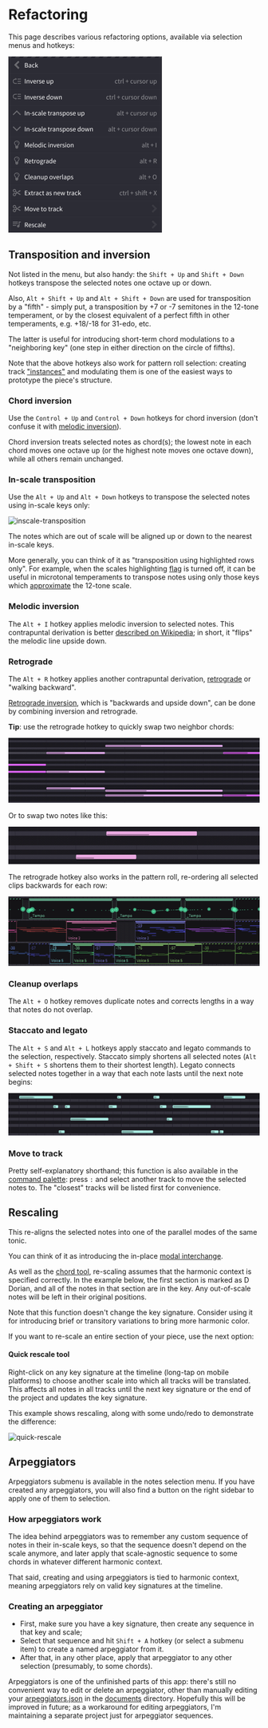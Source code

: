 # Refactoring

This page describes various refactoring options, available via selection menus and hotkeys:

![refactoring-menu]

## Transposition and inversion

Not listed in the menu, but also handy: the `Shift + Up` and `Shift + Down` hotkeys transpose the selected notes one octave up or down.

Also, `Alt + Shift + Up` and `Alt + Shift + Down` are used for transposition by a "fifth" - simply put, a transposition by +7 or -7 semitones in the 12-tone temperament, or by the closest equivalent of a perfect fifth in other temperaments, e.g. +18/-18 for 31-edo, etc.

The latter is useful for introducing short-term chord modulations to a "neighboring key" (one step in either direction on the circle of fifths).

Note that the above hotkeys also work for pattern roll selection: creating track ["instances"](tips-and-tricks.md#clips-and-track-grouping) and modulating them is one of the easiest ways to prototype the piece's structure.

### Chord inversion

Use the `Control + Up` and `Control + Down` hotkeys for chord inversion (don't confuse it with [melodic inversion](#melodic-inversion)).

Chord inversion treats selected notes as chord(s); the lowest note in each chord moves one octave up (or the highest note moves one octave down), while all others remain unchanged.

### In-scale transposition

Use the `Alt + Up` and `Alt + Down` hotkeys to transpose the selected notes using in-scale keys only:

![inscale-transposition]

The notes which are out of scale will be aligned up or down to the nearest in-scale keys.

More generally, you can think of it as "transposition using highlighted rows only". For example, when the scales highlighting [flag](tips-and-tricks.md#ui-flags) is turned off, it can be useful in microtonal temperaments to transpose notes using only those keys which [approximate](configs.md#temperaments) the 12-tone scale.

### Melodic inversion

The `Alt + I` hotkey applies melodic inversion to selected notes. This contrapuntal derivation is better [described on Wikipedia](https://wikipedia.org/wiki/Inversion_(music)#Melodies); in short, it "flips" the melodic line upside down.

### Retrograde

The `Alt + R` hotkey applies another contrapuntal derivation, [retrograde](https://wikipedia.org/wiki/Retrograde_(music)) or "walking backward".

[Retrograde inversion](https://wikipedia.org/wiki/Retrograde_inversion), which is "backwards and upside down", can be done by combining inversion and retrograde.

**Tip**: use the retrograde hotkey to quickly swap two neighbor chords:

![retrograde-swap-chords]

Or to swap two notes like this:

![retrograde-swap-notes]

The retrograde hotkey also works in the pattern roll, re-ordering all selected clips backwards for each row:

![reverse-clips-order]

### Cleanup overlaps

The `Alt + O` hotkey removes duplicate notes and corrects lengths in a way that notes do not overlap.

### Staccato and legato

The `Alt + S` and `Alt + L` hotkeys apply staccato and legato commands to the selection, respectively. Staccato simply shortens all selected notes (`Alt + Shift + S` shortens them to their shortest length). Legato connects selected notes together in a way that each note lasts until the next note begins:

![staccato-legato]

### Move to track

Pretty self-explanatory shorthand; this function is also available in the [command palette](command-palette.md): press `:` and select another track to move the selected notes to. The "closest" tracks will be listed first for convenience.

## Rescaling

This re-aligns the selected notes into one of the parallel modes of the same tonic.

You can think of it as introducing the in-place [modal interchange](https://wikipedia.org/wiki/Borrowed_chord).

As well as the [chord tool](tips-and-tricks.md#chord-tool), re-scaling assumes that the harmonic context is specified correctly. In the example below, the first section is marked as D Dorian, and all of the notes in that section are in the key. Any out-of-scale notes will be left in their original positions.

Note that this function doesn't change the key signature. Consider using it for introducing brief or transitory variations to bring more harmonic color.

If you want to re-scale an entire section of your piece, use the next option:

#### Quick rescale tool

Right-click on any key signature at the timeline (long-tap on mobile platforms) to choose another scale into which all tracks will be translated. This affects all notes in all tracks until the next key signature or the end of the project and updates the key signature.

This example shows rescaling, along with some undo/redo to demonstrate the difference:

![quick-rescale]

## Arpeggiators

Arpeggiators submenu is available in the notes selection menu. If you have created any arpeggiators, you will also find a button on the right sidebar to apply one of them to selection.

### How arpeggiators work

The idea behind arpeggiators was to remember any custom sequence of notes in their in-scale keys, so that the sequence doesn't depend on the scale anymore, and later apply that scale-agnostic sequence to some chords in whatever different harmonic context.

That said, creating and using arpeggiators is tied to harmonic context, meaning arpeggiators rely on valid key signatures at the timeline.

### Creating an arpeggiator

 * First, make sure you have a key signature, then create any sequence in that key and scale;
 * Select that sequence and hit `Shift + A` hotkey (or select a submenu item) to create a named arpeggiator from it.
 * After that, in any other place, apply that arpeggiator to any other selection (presumably, to some chords).

Arpeggiators is one of the unfinished parts of this app: there's still no convenient way to edit or delete an arpeggiator, other than manually editing your [arpeggiators.json](configs.md#user-configs) in the [documents](index.md#the-projects-directory) directory. Hopefully this will be improved in future; as a workaround for editing arpeggiators, I'm maintaining a separate project just for arpeggiator sequences.


[refactoring-menu]: images/refactoring-menu.png "Selection refactoring menu"
[retrograde-swap-notes]: images/retrograde-swap-notes.png "Swap two neighbor notes with Alt + R hotkey"
[retrograde-swap-chords]: images/retrograde-swap-chords.png "Swap two neighbor chords with Alt + R hotkey"
[reverse-clips-order]: images/reverse-clips-order.png "Retrograde hotkey applied to pattern roll selection"
[inscale-transposition]: images/inscale-transposition.png "In-scale transposition"
[quick-rescale]: images/quick-rescale.png "The quick rescale tool"
[staccato-legato]: images/staccato-legato.png "Staccato and legato shortcuts"
